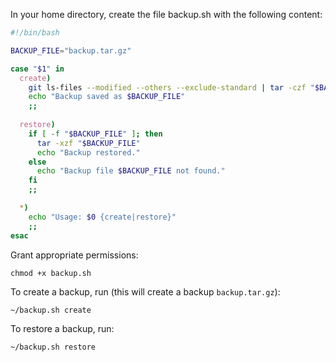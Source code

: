 In your home directory, create the file backup.sh with the following content:
```bash
#!/bin/bash

BACKUP_FILE="backup.tar.gz"

case "$1" in
  create)
    git ls-files --modified --others --exclude-standard | tar -czf "$BACKUP_FILE" -T -
    echo "Backup saved as $BACKUP_FILE"
    ;;
  
  restore)
    if [ -f "$BACKUP_FILE" ]; then
      tar -xzf "$BACKUP_FILE"
      echo "Backup restored."
    else
      echo "Backup file $BACKUP_FILE not found."
    fi
    ;;

  *)
    echo "Usage: $0 {create|restore}"
    ;;
esac
```

Grant appropriate permissions:
```
chmod +x backup.sh
```

To create a backup, run (this will create a backup `backup.tar.gz`):
```
~/backup.sh create
```

To restore a backup, run:
```
~/backup.sh restore
```
